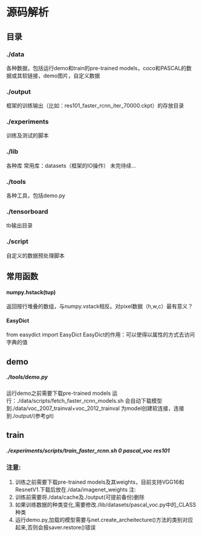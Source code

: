 # 源码解析
## 目录
### ./data
各种数据，包括运行demo和train的pre-trained models，coco和PASCAL的数据或其软链接，demo图片，自定义数据
### ./output
框架的训练输出（比如：res101_faster_rcnn_iter_70000.ckpt）的存放目录
### ./experiments
训练及测试的脚本
### ./lib
各种库
常用库：datasets（框架的IO操作）
未完待续...
### ./tools
各种工具，包括demo.py
### ./tensorboard
tb输出目录
### ./script
自定义的数据预处理脚本
## 常用函数
#### numpy.hstack(tup)
返回按行堆叠的数组，与numpy.vstack相反。对pixel数据（h,w,c）最有意义？
#### EasyDict
from easydict import EasyDict
EasyDict的作用：可以使得以属性的方式去访问字典的值
## demo
##### ./tools/demo.py
运行demo之前需要下载pre-trained models
运行：./data/scripts/fetch_faster_rcnn_models.sh 会自动下载模型到./data/voc_2007_trainval+voc_2012_trainval
为model创建软连接，连接到./output/(参考git)
## train
##### ./experiments/scripts/train_faster_rcnn.sh 0 pascal_voc res101

### 注意:
1. 训练之前需要下载pre-trained models及其weights，目前支持VGG16和ResnetV1.下载后放在./data/imagenet_weights
注:
2. 训练前需要将./data/cache及./output(可提前备份)删除
3. 如果训练数据的种类变化,需要修改./lib/datasets/pascal_voc.py中的_CLASS种类
4. 运行demo.py,加载的模型需要与net.create_archeitecture()方法的类别对应起来,否则会报saver.restore()错误